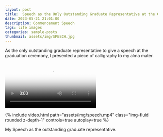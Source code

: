 ```yaml
---
layout: post
title:  Speech as the Only Outstanding Graduate Representative at the Graduation Ceremony
date: 2023-05-21 21:01:00
description: Commencement Speech
tags: life images
categories: sample-posts
thumbnail: assets/img/SPEECH.jpg
---
```

As the only outstanding graduate representative to give a speech at the graduation ceremony, I presented a piece of calligraphy to my alma mater.

<video src="assets/img/speech.mp4" controls poster="assets/img/SPEECH.jpg">
  Your browser does not support the video tag.
</video>

{% include video.html path="assets/img/speech.mp4" class="img-fluid rounded z-depth-1" controls=true autoplay=true %}


<div class="caption">
    My Speech as the outstanding graduate representative.
</div>

